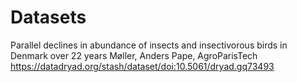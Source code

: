# Datasets

Parallel declines in abundance of insects and insectivorous birds in Denmark over 22 years
Møller, Anders Pape, AgroParisTech\
https://datadryad.org/stash/dataset/doi:10.5061/dryad.gq73493

